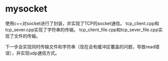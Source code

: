 # mysocket
使用c++对socket进行了封装，并实现了TCP的socket通信。
tcp_client.cpp和tcp_sever.cpp实现了字符串的传输。
tcp_client_file.cpp和tcp_sever_file.cpp实现了文件的传输。

下一步会实现同时传输文件和字符串（现在会有缓冲区覆盖的问题，导致read错误），并实现udp通信方式。
